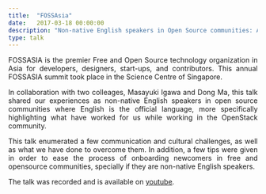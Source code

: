 ```yaml
---
title:  "FOSSAsia"
date:   2017-03-18 00:00:00
description: "Non-native English speakers in Open Source communities: A True Story"
type: talk
---
```


<p align="justify">
FOSSASIA is the premier Free and Open Source technology organization in Asia for
developers, designers, start-ups, and contributors. This annual FOSSASIA summit
took place in the Science Centre of Singapore.
</p>

<p align="justify">
In collaboration with two colleages, Masayuki Igawa and Dong Ma, this talk shared
our experiences as non-native English speakers in open source communities where
English is the official language, more specifically highlighting what have worked
for us while working in the OpenStack community.
</p>

<p align="justify">
This talk enumerated a few communication and cultural challenges, as well as
what we have done to overcome them. In addition, a few tips were given in
order to ease the process of onboarding newcomers in free and opensource
communities, specially if they are non-native English speakers.
</p>

<p align="justify">
The talk was recorded and is available on
<a href="https://www.youtube.com/watch?v=vP3r-Njpung">youtube</a>.
</p>